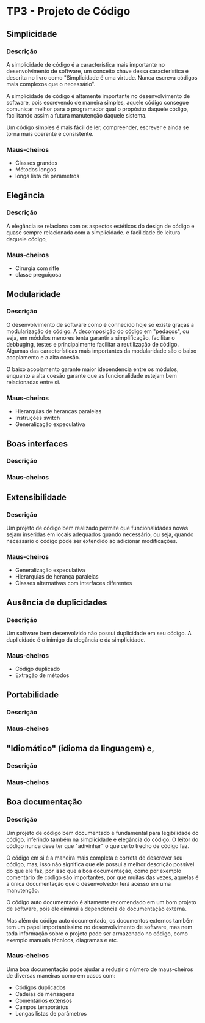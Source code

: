 # TP3 - Projeto de Código

## Simplicidade

### Descrição

A simplicidade de código é a característica mais importante no desenvolvimento de software, um conceito chave dessa caracteristica é descrita no livro como "Simplicidade é uma virtude. Nunca escreva códigos mais complexos que o necessário".

A simplicidade de código é altamente importante no desenvolvimento de software, pois escrevendo de maneira simples, aquele código consegue comunicar melhor para o programador qual o propósito daquele código, facilitando assim a futura manutenção daquele sistema.

Um código simples é mais fácil de ler, compreender, escrever e ainda se torna mais coerente e consistente.

### Maus-cheiros

- Classes grandes
- Métodos longos
- longa lista de parâmetros

## Elegância

### Descrição

A elegância se relaciona com os aspectos estéticos do design de código e quase sempre relacionada com a simplicidade. e facilidade de leitura daquele código,

### Maus-cheiros

- Cirurgia com rifle
- classe preguiçosa

## Modularidade

### Descrição

O desenvolvimento de software como é conhecido hoje só existe graças a modularização de código. A decomposição do código em "pedaços", ou seja, em módulos menores tenta garantir a simplificação, facilitar o debbuging, testes e principalmente facilitar a reutilização de código. Algumas das características mais importantes da modularidade são o baixo acoplamento e a alta coesão.

O baixo acoplamento garante maior idependencia entre os módulos, enquanto a alta coesão garante que as funcionalidade estejam bem relacionadas entre si.

### Maus-cheiros

- Hierarquias de heranças paralelas
- Instruções switch
- Generalização expeculativa

## Boas interfaces

### Descrição

### Maus-cheiros

## Extensibilidade

### Descrição

Um projeto de código bem realizado permite que funcionalidades novas sejam inseridas em locais adequados quando necessário, ou seja, quando necessário o código pode ser extendido ao adicionar modificações.

### Maus-cheiros

- Generalização expeculativa
- Hierarquias de herança paralelas
- Classes alternativas com interfaces diferentes

## Ausência de duplicidades

### Descrição

Um software bem desenvolvido não possui duplicidade em seu código. A duplicidade é o inimigo da elegância e da simplicidade.

### Maus-cheiros

- Código duplicado
- Extração de métodos

## Portabilidade

### Descrição

### Maus-cheiros

## "Idiomático" (idioma da linguagem) e,

### Descrição

### Maus-cheiros

## Boa documentação

### Descrição

Um projeto de código bem documentado é fundamental para legibilidade do código, inferindo também na simplicidade e elegância do código. O leitor do código nunca deve ter que "adivinhar" o que certo trecho de código faz.

O código em si é a maneira mais completa e correta de descrever seu código, mas, isso não significa que ele possui a melhor descrição possível do que ele faz, por isso que a boa documentação, como por exemplo comentário de código são importantes, por que muitas das vezes, aquelas é a única documentação que o desenvolvedor terá acesso em uma manutenção.

O código auto documentado é altamente recomendado em um bom projeto de software, pois ele diminui a dependencia de documentação externa.

Mas além do código auto documentado, os documentos externos também tem um papel importantissimo no desenvolvimento de software, mas nem toda informação sobre o projeto pode ser armazenado no código, como exemplo manuais técnicos, diagramas e etc.

### Maus-cheiros

Uma boa documentação pode ajudar a reduzir o número de maus-cheiros de diversas maneiras como em casos com:

- Códigos duplicados
- Cadeias de mensagens
- Comentários extensos
- Campos temporários
- Longas listas de parâmetros
